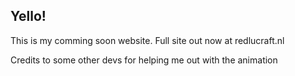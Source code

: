## Yello!

This is my comming soon website. Full site out now at redlucraft.nl

Credits to some other devs for helping me out with the animation
